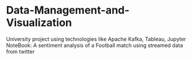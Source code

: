 # Data-Management-and-Visualization
University project using technologies like Apache Kafka, Tableau, Jupyter NoteBook: A sentiment analysis of a Football match using streamed data from twitter
